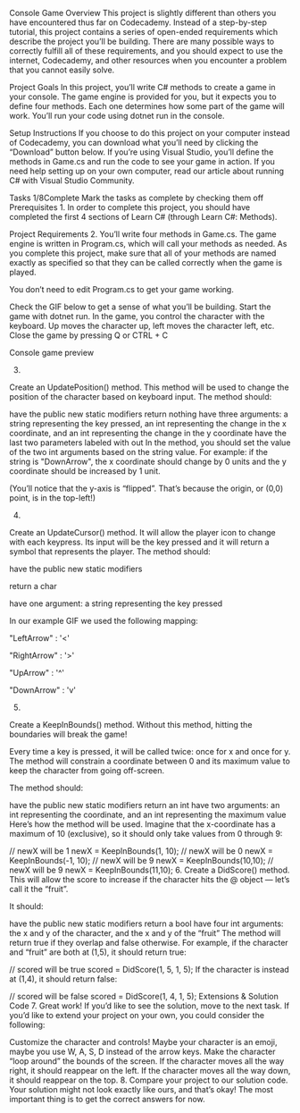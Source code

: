 Console Game
Overview
This project is slightly different than others you have encountered thus far on Codecademy. Instead of a step-by-step tutorial, this project contains a series of open-ended requirements which describe the project you’ll be building. There are many possible ways to correctly fulfill all of these requirements, and you should expect to use the internet, Codecademy, and other resources when you encounter a problem that you cannot easily solve.

Project Goals
In this project, you’ll write C# methods to create a game in your console. The game engine is provided for you, but it expects you to define four methods. Each one determines how some part of the game will work. You’ll run your code using dotnet run in the console.

Setup Instructions
If you choose to do this project on your computer instead of Codecademy, you can download what you’ll need by clicking the “Download” button below. If you’re using Visual Studio, you’ll define the methods in Game.cs and run the code to see your game in action. If you need help setting up on your own computer, read our article about running C# with Visual Studio Community.

Tasks
1/8Complete
Mark the tasks as complete by checking them off
Prerequisites
1.
In order to complete this project, you should have completed the first 4 sections of Learn C# (through Learn C#: Methods).

Project Requirements
2.
You’ll write four methods in Game.cs. The game engine is written in Program.cs, which will call your methods as needed. As you complete this project, make sure that all of your methods are named exactly as specified so that they can be called correctly when the game is played.

You don’t need to edit Program.cs to get your game working.

Check the GIF below to get a sense of what you’ll be building. Start the game with dotnet run. In the game, you control the character with the keyboard. Up moves the character up, left moves the character left, etc. Close the game by pressing Q or CTRL + C

Console game preview

3.
Create an UpdatePosition() method. This method will be used to change the position of the character based on keyboard input. The method should:

have the public new static modifiers
return nothing
have three arguments: a string representing the key pressed, an int representing the change in the x coordinate, and an int representing the change in the y coordinate
have the last two parameters labeled with out
In the method, you should set the value of the two int arguments based on the string value. For example: if the string is "DownArrow", the x coordinate should change by 0 units and the y coordinate should be increased by 1 unit.

(You’ll notice that the y-axis is “flipped”. That’s because the origin, or (0,0) point, is in the top-left!)

4.
Create an UpdateCursor() method. It will allow the player icon to change with each keypress. Its input will be the key pressed and it will return a symbol that represents the player. The method should:

have the public new static modifiers

return a char

have one argument: a string representing the key pressed

In our example GIF we used the following mapping:

"LeftArrow" : '<'

"RightArrow" : '>'

"UpArrow" : '^'

"DownArrow" : 'v'

5.
Create a KeepInBounds() method. Without this method, hitting the boundaries will break the game!

Every time a key is pressed, it will be called twice: once for x and once for y. The method will constrain a coordinate between 0 and its maximum value to keep the character from going off-screen.

The method should:

have the public new static modifiers
return an int
have two arguments: an int representing the coordinate, and an int representing the maximum value
Here’s how the method will be used. Imagine that the x-coordinate has a maximum of 10 (exclusive), so it should only take values from 0 through 9:

// newX will be 1
newX = KeepInBounds(1, 10);
// newX will be 0
newX = KeepInBounds(-1, 10);
// newX will be 9
newX = KeepInBounds(10,10);
// newX will be 9
newX = KeepInBounds(11,10);
6.
Create a DidScore() method. This will allow the score to increase if the character hits the @ object — let’s call it the “fruit”.

It should:

have the public new static modifiers
return a bool
have four int arguments: the x and y of the character, and the x and y of the “fruit”
The method will return true if they overlap and false otherwise. For example, if the character and “fruit” are both at (1,5), it should return true:

// scored will be true
scored = DidScore(1, 5, 1, 5);
If the character is instead at (1,4), it should return false:

// scored will be false
scored = DidScore(1, 4, 1, 5);
Extensions & Solution Code
7.
Great work! If you’d like to see the solution, move to the next task. If you’d like to extend your project on your own, you could consider the following:

Customize the character and controls! Maybe your character is an emoji, maybe you use W, A, S, D instead of the arrow keys.
Make the character “loop around” the bounds of the screen. If the character moves all the way right, it should reappear on the left. If the character moves all the way down, it should reappear on the top.
8.
Compare your project to our solution code. Your solution might not look exactly like ours, and that’s okay! The most important thing is to get the correct answers for now.
